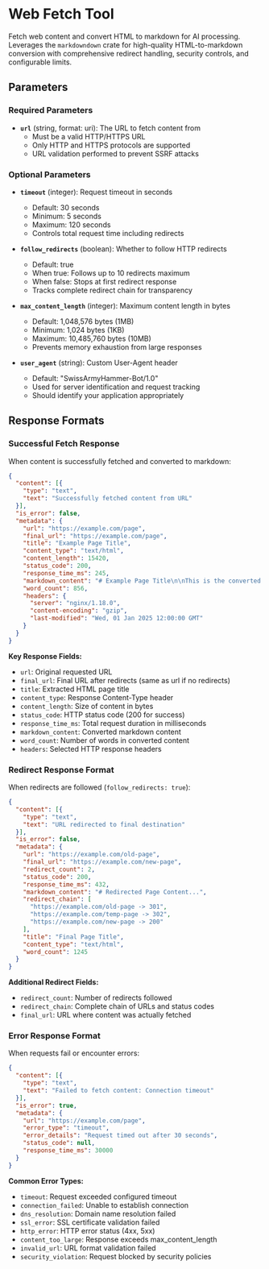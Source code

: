 # Web Fetch Tool

Fetch web content and convert HTML to markdown for AI processing. Leverages the `markdowndown` crate for high-quality HTML-to-markdown conversion with comprehensive redirect handling, security controls, and configurable limits.

## Parameters

### Required Parameters

- **`url`** (string, format: uri): The URL to fetch content from
  - Must be a valid HTTP/HTTPS URL
  - Only HTTP and HTTPS protocols are supported
  - URL validation performed to prevent SSRF attacks

### Optional Parameters

- **`timeout`** (integer): Request timeout in seconds
  - Default: 30 seconds
  - Minimum: 5 seconds  
  - Maximum: 120 seconds
  - Controls total request time including redirects

- **`follow_redirects`** (boolean): Whether to follow HTTP redirects
  - Default: true
  - When true: Follows up to 10 redirects maximum
  - When false: Stops at first redirect response
  - Tracks complete redirect chain for transparency

- **`max_content_length`** (integer): Maximum content length in bytes
  - Default: 1,048,576 bytes (1MB)
  - Minimum: 1,024 bytes (1KB)
  - Maximum: 10,485,760 bytes (10MB)
  - Prevents memory exhaustion from large responses

- **`user_agent`** (string): Custom User-Agent header
  - Default: "SwissArmyHammer-Bot/1.0"
  - Used for server identification and request tracking
  - Should identify your application appropriately

## Response Formats

### Successful Fetch Response
When content is successfully fetched and converted to markdown:
```json
{
  "content": [{
    "type": "text",
    "text": "Successfully fetched content from URL"
  }],
  "is_error": false,
  "metadata": {
    "url": "https://example.com/page",
    "final_url": "https://example.com/page",
    "title": "Example Page Title",
    "content_type": "text/html",
    "content_length": 15420,
    "status_code": 200,
    "response_time_ms": 245,
    "markdown_content": "# Example Page Title\n\nThis is the converted markdown content...",
    "word_count": 856,
    "headers": {
      "server": "nginx/1.18.0",
      "content-encoding": "gzip",
      "last-modified": "Wed, 01 Jan 2025 12:00:00 GMT"
    }
  }
}
```

**Key Response Fields:**
- `url`: Original requested URL
- `final_url`: Final URL after redirects (same as url if no redirects)
- `title`: Extracted HTML page title
- `content_type`: Response Content-Type header
- `content_length`: Size of content in bytes
- `status_code`: HTTP status code (200 for success)
- `response_time_ms`: Total request duration in milliseconds
- `markdown_content`: Converted markdown content
- `word_count`: Number of words in converted content
- `headers`: Selected HTTP response headers

### Redirect Response Format
When redirects are followed (`follow_redirects: true`):
```json
{
  "content": [{
    "type": "text",
    "text": "URL redirected to final destination"
  }],
  "is_error": false,
  "metadata": {
    "url": "https://example.com/old-page",
    "final_url": "https://example.com/new-page", 
    "redirect_count": 2,
    "status_code": 200,
    "response_time_ms": 432,
    "markdown_content": "# Redirected Page Content...",
    "redirect_chain": [
      "https://example.com/old-page -> 301",
      "https://example.com/temp-page -> 302", 
      "https://example.com/new-page -> 200"
    ],
    "title": "Final Page Title",
    "content_type": "text/html",
    "word_count": 1245
  }
}
```

**Additional Redirect Fields:**
- `redirect_count`: Number of redirects followed
- `redirect_chain`: Complete chain of URLs and status codes
- `final_url`: URL where content was actually fetched

### Error Response Format
When requests fail or encounter errors:
```json
{
  "content": [{
    "type": "text",
    "text": "Failed to fetch content: Connection timeout"
  }],
  "is_error": true,
  "metadata": {
    "url": "https://example.com/page",
    "error_type": "timeout",
    "error_details": "Request timed out after 30 seconds",
    "status_code": null,
    "response_time_ms": 30000
  }
}
```

**Common Error Types:**
- `timeout`: Request exceeded configured timeout
- `connection_failed`: Unable to establish connection
- `dns_resolution`: Domain name resolution failed
- `ssl_error`: SSL certificate validation failed
- `http_error`: HTTP error status (4xx, 5xx)
- `content_too_large`: Response exceeds max_content_length
- `invalid_url`: URL format validation failed
- `security_violation`: Request blocked by security policies
